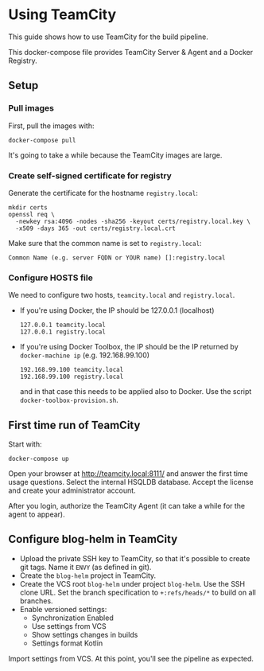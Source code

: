# Using TeamCity

This guide shows how to use TeamCity for the build pipeline.

This docker-compose file provides TeamCity Server & Agent and a Docker Registry.

## Setup

### Pull images

First, pull the images with:

```
docker-compose pull
```

It's going to take a while because the TeamCity images are large.

### Create self-signed certificate for registry

Generate the certificate for the hostname `registry.local`:

```
mkdir certs
openssl req \
  -newkey rsa:4096 -nodes -sha256 -keyout certs/registry.local.key \
  -x509 -days 365 -out certs/registry.local.crt
```

Make sure that the common name is set to `registry.local`:

```
Common Name (e.g. server FQDN or YOUR name) []:registry.local
```

### Configure HOSTS file

We need to configure two hosts, `teamcity.local` and `registry.local`.

- If you're using Docker, the IP should be 127.0.0.1 (localhost)
  ```
  127.0.0.1 teamcity.local
  127.0.0.1 registry.local
  ```
- If you're using Docker Toolbox, the IP should be the IP returned
  by `docker-machine ip` (e.g. 192.168.99.100)
  ```
  192.168.99.100 teamcity.local
  192.168.99.100 registry.local
  ```

  and in that case this needs to be applied also to Docker. Use the script `docker-toolbox-provision.sh`.


## First time run of TeamCity

Start with:

```
docker-compose up
```

Open your browser at http://teamcity.local:8111/ and answer the first
time usage questions. Select the internal HSQLDB database. Accept
the license and create your administrator account.

After you login, authorize the TeamCity Agent (it can take a while
for the agent to appear).

## Configure blog-helm in TeamCity

- Upload the private SSH key to TeamCity, so that it's possible to create git tags. Name it `ENVY` (as defined in git).
- Create the `blog-helm` project in TeamCity.
- Create the VCS root `blog-helm` under project `blog-helm`. Use the SSH clone URL. Set the branch specification to `+:refs/heads/*` to build on all branches.
- Enable versioned settings:
  - Synchronization Enabled
  - Use settings from VCS
  - Show settings changes in builds
  - Settings format Kotlin

Import settings from VCS. At this point, you'll see the pipeline
as expected.

